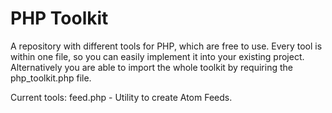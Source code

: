 # PHP Toolkit

A repository with different tools for PHP, which are free to use.
Every tool is within one file, so you can easily implement it into your existing project.
Alternatively you are able to import the whole toolkit by requiring the php_toolkit.php file.

Current tools:
feed.php - Utility to create Atom Feeds.
